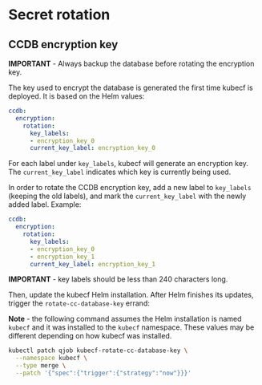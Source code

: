 # Secret rotation

## CCDB encryption key

**IMPORTANT** - Always backup the database before rotating the encryption key.

The key used to encrypt the database is generated the first time kubecf is deployed.
It is based on the Helm values:

```yaml
ccdb:
  encryption:
    rotation:
      key_labels:
      - encryption_key_0
      current_key_label: encryption_key_0
```

For each label under `key_labels`, kubecf will generate an encryption key.
The `current_key_label` indicates which key is currently being used.

In order to rotate the CCDB encryption key, add a new label to `key_labels` (keeping the old
labels), and mark the `current_key_label` with the newly added label. Example:

```yaml
ccdb:
  encryption:
    rotation:
      key_labels:
      - encryption_key_0
      - encryption_key_1
      current_key_label: encryption_key_1
```

**IMPORTANT** - key labels should be less than 240 characters long.

Then, update the kubecf Helm installation. After Helm finishes its updates, trigger the
`rotate-cc-database-key` errand:

**Note** - the following command assumes the Helm installation is named `kubecf` and it was
installed to the `kubecf` namespace. These values may be different depending on how kubecf was
installed.

```sh
kubectl patch qjob kubecf-rotate-cc-database-key \
  --namespace kubecf \
  --type merge \
  --patch '{"spec":{"trigger":{"strategy":"now"}}}'
```

